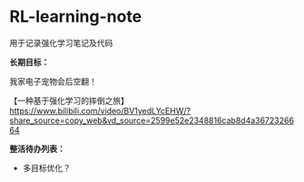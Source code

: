 # RL-learning-note
用于记录强化学习笔记及代码

**长期目标：**

我家电子宠物会后空翻！

【一种基于强化学习的摔倒之旅】 https://www.bilibili.com/video/BV1yedLYcEHW/?share_source=copy_web&vd_source=2599e52e2348816cab8d4a3672326664

**整活待办列表：**
- 多目标优化？

